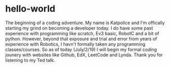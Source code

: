 # hello-world
The beginning of a coding adventure.
My name is Katpolice and I'm offically starting my grind on becoming a developer today. 
I do have some past experience with programming like scratch, Ev3 basic, RobotC and a bit of python.
However, beyond that exposure and trial and error from years of experience with Robotics, I havn't formally taken any programming classes/courses.
So as of today (July/2/19) I will begin my formal coding jounery with websites like Github, EdX, LeetCode and Lynda. 
Thank you for listening to my Ted talk. 
